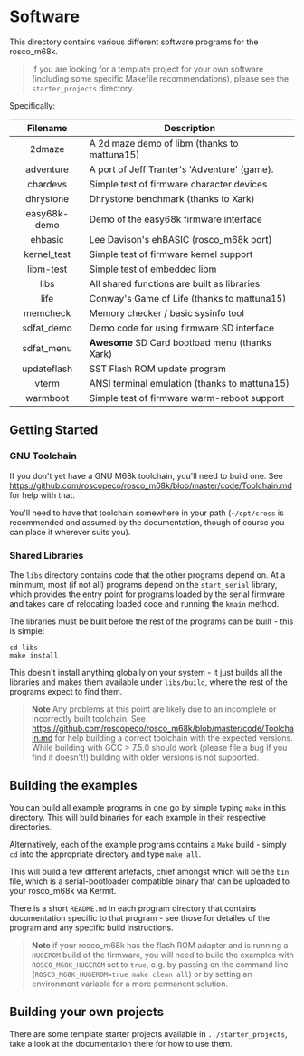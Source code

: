 # Software

This directory contains various different software programs for the 
rosco_m68k.

> If you are looking for a template project for your own software (including some specific Makefile recommendations), please see the `starter_projects` directory. 

Specifically:

| Filename            | Description                                    |
|:-------------------:|------------------------------------------------|
| 2dmaze              | A 2d maze demo of libm (thanks to mattuna15)   |
| adventure           | A port of Jeff Tranter's 'Adventure' (game).   | 
| chardevs            | Simple test of firmware character devices      |
| dhrystone           | Dhrystone benchmark (thanks to Xark)           |
| easy68k-demo        | Demo of the easy68k firmware interface         |
| ehbasic             | Lee Davison's ehBASIC (rosco_m68k port)        |
| kernel_test         | Simple test of firmware kernel support         |
| libm-test           | Simple test of embedded libm                   |
| libs                | All shared functions are built as libraries.   |
| life                | Conway's Game of Life (thanks to mattuna15)    |
| memcheck            | Memory checker / basic sysinfo tool            |
| sdfat_demo          | Demo code for using firmware SD interface      |
| sdfat_menu          | **Awesome** SD Card bootload menu (thanks Xark)| 
| updateflash         | SST Flash ROM update program                   |
| vterm               | ANSI terminal emulation (thanks to mattuna15)  |
| warmboot            | Simple test of firmware warm-reboot support    |
 
## Getting Started

### GNU Toolchain

If you don't yet have a GNU M68k toolchain, you'll need to build one.
See https://github.com/roscopeco/rosco_m68k/blob/master/code/Toolchain.md 
for help with that. 

You'll need to have that toolchain somewhere in your path (`~/opt/cross`
is recommended and assumed by the documentation, though of course you
can place it wherever suits you).

### Shared Libraries

The `libs` directory contains code that the other programs depend on. 
At a minimum, most (if not all) programs depend on the `start_serial`
library, which provides the entry point for programs loaded by the 
serial firmware and takes care of relocating loaded code and running
the `kmain` method.

The libraries must be built before the rest of the programs can be 
built - this is simple:

```
cd libs
make install
```

This doesn't install anything globally on your system - it just builds
all the libraries and makes them available under `libs/build`, where the
rest of the programs expect to find them.

> **Note** Any problems at this point are likely due to an incomplete or
  incorrectly built toolchain. See 
  https://github.com/roscopeco/rosco_m68k/blob/master/code/Toolchain.md
  for help building a correct toolchain with the expected versions.
  While building with GCC > 7.5.0 should work (please file a bug if you
  find it doesn't!) building with older versions is not supported.

## Building the examples

You can build all example programs in one go by simple typing `make` 
in this directory. This will build binaries for each example in their
respective directories.

Alternatively, each of the example programs contains a `Make` build - 
simply `cd` into the appropriate directory and type `make all`.

This will build a few different artefacts, chief amongst which will be
the `bin` file, which is a serial-bootloader compatible binary that 
can be uploaded to your rosco_m68k via Kermit.

There is a short `README.md` in each program directory that contains
documentation specific to that program - see those for detailes of the
program and any specific build instructions.

> **Note** if your rosco_m68k has the flash ROM adapter and is 
running a `HUGEROM` build of the firmware, you will need to build the
examples with `ROSCO_M68K_HUGEROM` set to `true`, e.g. by passing on
the command line (`ROSCO_M68K_HUGEROM=true make clean all`) or by
setting an environment variable for a more permanent solution.

## Building your own projects

There are some template starter projects available in `../starter_projects`,
take a look at the documentation there for how to use them.

